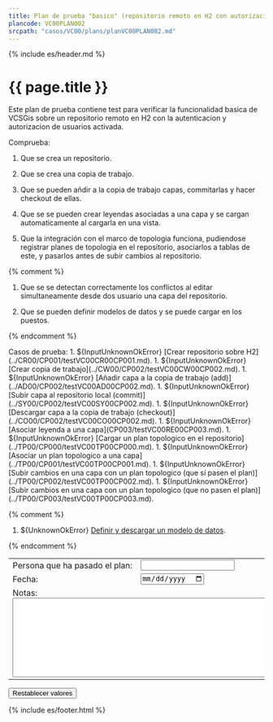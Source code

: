 ```yaml
---
title: Plan de prueba "basico" (repositorio remoto en H2 con autorizacion)
plancode: VC00PLAN002
srcpath: "casos/VC00/plans/planVC00PLAN002.md"
---
```


{% include es/header.md %}

# {{ page.title }}

Este plan de prueba contiene test para verificar la funcionalidad basica de VCSGis sobre 
un repositorio remoto en H2 con la autenticacion y autorizacion de usuarios activada.


<div class="noprint"  markdown="1">
<style scoped>
@media print{
   .noprint{
       display:none;
   }
}
</style>
   
Comprueba:
1. Que se crea un repositorio.
1. Que se crea una copia de trabajo.
1. Que se pueden añdir a la copia de trabajo capas, commitarlas y hacer checkout de ellas.

1. Que se se pueden crear leyendas asociadas a una capa y se cargan automaticamente al cargarla en una vista.

1. Que la integración con el marco de topologia funciona, pudiendose registrar planes
  de topologia en el repositorio, asociarlos a tablas de este, y pasarlos antes de subir cambios
  al repositorio.

{% comment %}

1. Que se se detectan correctamente los conflictos al editar simultaneamente desde dos usuario una capa del repositorio.

1. Que se pueden definir modelos de datos y se puede cargar en los puestos.

{% endcomment %}
</div>

<form  markdown="1">
Casos de prueba:
1. ${InputUnknownOkError} [Crear repositorio sobre H2](../CR00/CP001/testVC00CR00CP001.md).
1. ${InputUnknownOkError} [Crear copia de trabajo](../CW00/CP002/testVC00CW00CP002.md).
1. ${InputUnknownOkError} [Añadir capa a la copia de trabajo (add)](../AD00/CP002/testVC00AD00CP002.md).
1. ${InputUnknownOkError} [Subir capa al repositorio local (commit)](../SY00/CP002/testVC00SY00CP002.md).
1. ${InputUnknownOkError} [Descargar capa a la copia de trabajo (checkout)](../CO00/CP002/testVC00CO00CP002.md).
1. ${InputUnknownOkError} [Asociar leyenda a una capa](CP003/testVC00RE00CP003.md).
1. ${InputUnknownOkError} [Cargar un plan topologico en el repositorio](../TP00/CP000/testVC00TP00CP000.md).
1. ${InputUnknownOkError} [Asociar un plan topologico a una capa](../TP00/CP001/testVC00TP00CP001.md).
1. ${InputUnknownOkError} [Subir cambios en una capa con un plan topologico (que sí pasen el plan)](../TP00/CP002/testVC00TP00CP002.md).
1. ${InputUnknownOkError} [Subir cambios en una capa con un plan topologico (que no pasen el plan)](../TP00/CP003/testVC00TP00CP003.md).

{% comment %}

1. ${UnknownOkError} [Definir y descargar un modelo de datos](CP003/testVC00RE00CP003.md).

{% endcomment %}

<table border="0">
<tr>
<td>Persona&nbsp;que&nbsp;ha&nbsp;pasado&nbsp;el&nbsp;plan:</td><td width="90%"><input type="text"></td>
</tr>
<tr>
<td>Fecha:</td><td><input type="date"></td>
</tr>
<tr>
<td colspan="2">Notas:<br><textarea rows="10" cols="80"></textarea></td>
</tr>
</table>
<input type="reset" value="Restablecer valores">
</form>

{% include es/footer.html %}
